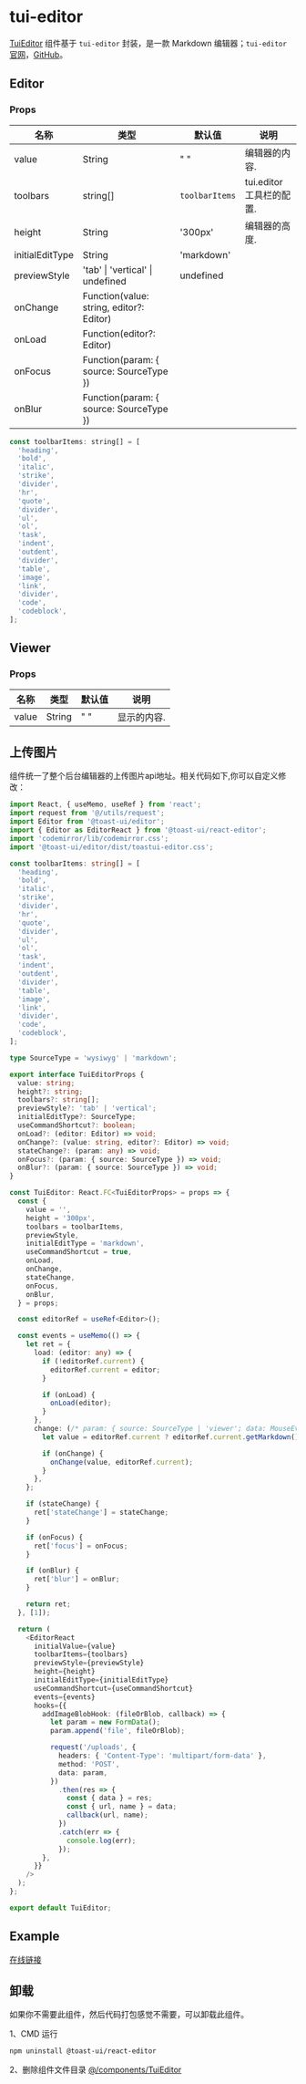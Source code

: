 # tui-editor

[TuiEditor](https://github.com/lqsong/admin-antd-react/tree/main/src/components/TuiEditor) 组件基于 `tui-editor` 封装，是一款 Markdown 编辑器；`tui-editor` [官网](https://ui.toast.com/tui-editor/)，[GitHub](https://github.com/nhnent/tui.editor)。

## Editor

### Props

| 名称     | 类型    | 默认值                      | 说明                                                                           |
| -------- | ------ | -------------------------- | ------------------------------------------------------------------------------------- |
| value    | String | " "                        | 编辑器的内容.                                       |
| toolbars | string[] |  `toolbarItems`          | tui.editor 工具栏的配置.                                                                    |
| height   | String | '300px'                    | 编辑器的高度.                                                                          |
| initialEditType   | String | 'markdown' |    | 编辑器的模式. (`markdown`or `wysiwyg`)                                                 |
| previewStyle | 'tab' \| 'vertical' \| undefined  | undefined             |  |
| onChange | Function(value: string, editor?: Editor) |  | |
| onLoad | Function(editor?: Editor) |  | |
| onFocus | Function(param: { source: SourceType }) |  | |
| onBlur | Function(param: { source: SourceType }) |  | |

```js
const toolbarItems: string[] = [
  'heading',
  'bold',
  'italic',
  'strike',
  'divider',
  'hr',
  'quote',
  'divider',
  'ul',
  'ol',
  'task',
  'indent',
  'outdent',
  'divider',
  'table',
  'image',
  'link',
  'divider',
  'code',
  'codeblock',
];
```


## Viewer

### Props

| 名称     | 类型    | 默认值                      | 说明                                                                           |
| -------- | ------ | -------------------------- | ------------------------------------------------------------------------------------- |
| value    | String | " "                        | 显示的内容.                                       |


## 上传图片

组件统一了整个后台编辑器的上传图片api地址。相关代码如下,你可以自定义修改：

```ts
import React, { useMemo, useRef } from 'react';
import request from '@/utils/request';
import Editor from '@toast-ui/editor';
import { Editor as EditorReact } from '@toast-ui/react-editor';
import 'codemirror/lib/codemirror.css';
import '@toast-ui/editor/dist/toastui-editor.css';

const toolbarItems: string[] = [
  'heading',
  'bold',
  'italic',
  'strike',
  'divider',
  'hr',
  'quote',
  'divider',
  'ul',
  'ol',
  'task',
  'indent',
  'outdent',
  'divider',
  'table',
  'image',
  'link',
  'divider',
  'code',
  'codeblock',
];

type SourceType = 'wysiwyg' | 'markdown';

export interface TuiEditorProps {
  value: string;
  height?: string;
  toolbars?: string[];
  previewStyle?: 'tab' | 'vertical';
  initialEditType?: SourceType;
  useCommandShortcut?: boolean;
  onLoad?: (editor: Editor) => void;
  onChange?: (value: string, editor?: Editor) => void;
  stateChange?: (param: any) => void;
  onFocus?: (param: { source: SourceType }) => void;
  onBlur?: (param: { source: SourceType }) => void;
}

const TuiEditor: React.FC<TuiEditorProps> = props => {
  const {
    value = '',
    height = '300px',
    toolbars = toolbarItems,
    previewStyle,
    initialEditType = 'markdown',
    useCommandShortcut = true,
    onLoad,
    onChange,
    stateChange,
    onFocus,
    onBlur,
  } = props;

  const editorRef = useRef<Editor>();

  const events = useMemo(() => {
    let ret = {
      load: (editor: any) => {
        if (!editorRef.current) {
          editorRef.current = editor;
        }

        if (onLoad) {
          onLoad(editor);
        }
      },
      change: (/* param: { source: SourceType | 'viewer'; data: MouseEvent } */) => {
        let value = editorRef.current ? editorRef.current.getMarkdown() : '';

        if (onChange) {
          onChange(value, editorRef.current);
        }
      },
    };

    if (stateChange) {
      ret['stateChange'] = stateChange;
    }

    if (onFocus) {
      ret['focus'] = onFocus;
    }

    if (onBlur) {
      ret['blur'] = onBlur;
    }

    return ret;
  }, [1]);

  return (
    <EditorReact
      initialValue={value}
      toolbarItems={toolbars}
      previewStyle={previewStyle}
      height={height}
      initialEditType={initialEditType}
      useCommandShortcut={useCommandShortcut}
      events={events}
      hooks={{
        addImageBlobHook: (fileOrBlob, callback) => {
          let param = new FormData();
          param.append('file', fileOrBlob);

          request('/uploads', {
            headers: { 'Content-Type': 'multipart/form-data' },
            method: 'POST',
            data: param,
          })
            .then(res => {
              const { data } = res;
              const { url, name } = data;
              callback(url, name);
            })
            .catch(err => {
              console.log(err);
            });
        },
      }}
    />
  );
};

export default TuiEditor;

```


## Example

[在线链接](http://demo.admin-antd-react.liqingsong.cc/#/component/editor/tuieditor)

## 卸载

如果你不需要此组件，然后代码打包感觉不需要，可以卸载此组件。

1、CMD 运行

```bash
npm uninstall @toast-ui/react-editor
```

2、删除组件文件目录 [@/components/TuiEditor](https://github.com/lqsong/admin-antd-react/tree/main/src/components/TuiEditor)
